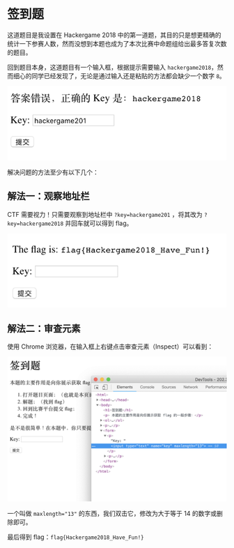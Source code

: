# 签到题

这道题目是我设置在 Hackergame 2018 中的第一道题，其目的只是想更精确的统计一下参赛人数，然而没想到本题也成为了本次比赛中命题组给出最多答复次数的题目。

回到题目本身，这道题目有一个输入框，根据提示需要输入 `hackergame2018`，然而细心的同学已经发现了，无论是通过输入还是粘贴的方法都会缺少一个数字 `8`。

![image-20181016015633115](images/image-20181016015633115.png)

解决问题的方法至少有以下几个：

## 解法一：观察地址栏

CTF 需要视力！只需要观察到地址栏中 `?key=hackergame201` ，将其改为 `?key=hackergame2018` 并回车就可以得到 flag。

![image-20181016015820553](images/image-20181016015820553.png)

## 解法二：审查元素

使用 Chrome 浏览器，在输入框上右键点击审查元素（Inspect）可以看到：

![image-20181016020015148](images/image-20181016020015148.png)

一个叫做 `maxlength="13"` 的东西，我们双击它，修改为大于等于 14 的数字或删除即可。

最后得到 flag：`flag{Hackergame2018_Have_Fun!}`
